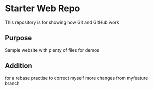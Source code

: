 # Starter Web Repo

This repository is for showing how Git and GitHub work

## Purpose

Sample website with plenty of files for demos

## Addition
for a rebase practise
to correct myself
more changes from myfeature branch